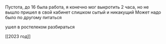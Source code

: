 Пустота, до 16 была работа, я конечно мог выкротить 2 часа, но не вышло  пришел в свой кабинет слишком сытый и никакущий
Может надо было по другому питаться

ушел в ростелеком разбираться

[[2023 год]]